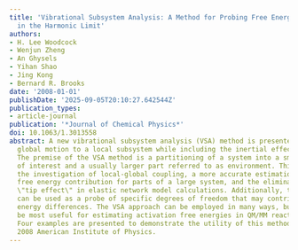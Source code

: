 ```yaml
---
title: 'Vibrational Subsystem Analysis: A Method for Probing Free Energies and Correlations
  in the Harmonic Limit'
authors:
- H. Lee Woodcock
- Wenjun Zheng
- An Ghysels
- Yihan Shao
- Jing Kong
- Bernard R. Brooks
date: '2008-01-01'
publishDate: '2025-09-05T20:10:27.642544Z'
publication_types:
- article-journal
publication: '*Journal of Chemical Physics*'
doi: 10.1063/1.3013558
abstract: A new vibrational subsystem analysis (VSA) method is presented for coupling
  global motion to a local subsystem while including the inertial effects of the environment.
  The premise of the VSA method is a partitioning of a system into a smaller region
  of interest and a usually larger part referred to as environment. This method allows
  the investigation of local-global coupling, a more accurate estimation of vibrational
  free energy contribution for parts of a large system, and the elimination of the
  \"tip effect\" in elastic network model calculations. Additionally, the VSA method
  can be used as a probe of specific degrees of freedom that may contribute to free
  energy differences. The VSA approach can be employed in many ways, but it will likely
  be most useful for estimating activation free energies in QM/MM reaction path calculations.
  Four examples are presented to demonstrate the utility of this method. o̧pyright
  2008 American Institute of Physics.
---
```

